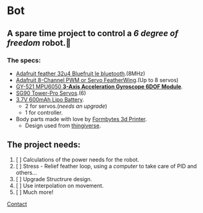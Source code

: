 # Bot

## A spare time project to control a *6 degree of freedom* robot.:speak_no_evil:


### The specs:
- [Adafruit feather 32u4 Bluefruit le bluetooth](https://www.adafruit.com/product/2829).(8MHz)
- [Adafruit 8-Channel PWM or Servo FeatherWing](https://learn.adafruit.com/adafruit-8-channel-pwm-or-servo-featherwing/assembly?view=all).(Up to 8 servos)
- [GY-521 MPU6050 **3-Axis Acceleration Gyroscope 6DOF Module**](http://www.dx.com/p/gy-521-mpu6050-3-axis-acceleration-gyroscope-6dof-module-blue-154602#.WVoIhYg1-Uk).
- [SG90 Tower-Pro Servos](http://www.micropik.com/PDF/SG90Servo.pdf).(6)
- [3.7V 600mAh Lipo Battery](http://www.dx.com/p/3-7v-600mah-lipo-battery-1-to-4-charger-for-syma-x5c-1-x5sw-drone-jjrc-h5c-v943-931-416020#.WVoJeYg1-Uk).
  - 2 for servos.(*needs an upgrade*)
  - 1 for controller.
- Body parts made with love by [Formbytes 3d Printer](http://www.formbytes.com/).
  - Design used from [thingiverse](https://www.thingiverse.com/thing:923853).


## The project needs:

1. [ ] Calculations of the power needs for the robot.
2. [ ] Stress - Relief feather loop, using a *computer* to take care of PID and others...
3. [ ] Upgrade Structrure design.
4. [ ] Use interpolation on movement.
5. [ ] Much more!


[Contact](mailto:adria.arroyo.2016@salleurl.edu)
